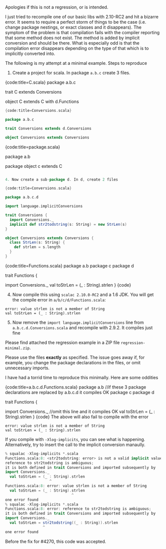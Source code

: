 Apologies if this is not a regression, or is intended.

I just tried to recompile one of our basic libs with 2.10-RC2 and hit a bizarre error. It seems to require a perfect storm of things to be the case (i.e. change package nestings, or exact classes and it disappears). The symptom of the problem is that compilation fails with the compiler reporting that some method does not exist. The method is added by implicit conversion and should be there. What is especially odd is that the compilation error disappears depending on the type of that which is to implicitly converted into.

The following is my attempt at a minimal example. Steps to reproduce

1. Create a project for scala. In package `a.b.c` create 3 files.

{code:title=C.scala}
package a.b.c

trait C extends Conversions

object C extends C with d.Functions
```scala
{code:title=Conversions.scala}

package a.b.c

trait Conversions extends d.Conversions

object Conversions extends Conversions
```

{code:title=package.scala}

package a.b

package object c extends C
```scala

4. Now create a sub-package d. In d, create 2 files

{code:title=Conversions.scala}

package a.b.c.d

import language.implicitConversions

trait Conversions {
  import Conversions._
  implicit def str2todstring(s: String) = new StrLen(s)
}

object Conversions extends Conversions {
  class StrLen(s: String) {
    def strlen = s.length
  }
}
```
{code:title=Functions.scala}
package a.b
package c
package d

trait Functions {

  import Conversions._
  val toStrLen = (_ : String).strlen
}
{code}

4. Now compile this using `scalac 2.10.0-RC2` and a 1.6 JDK. You will get the compile error in `a/b/c/d/Functions.scala`:

```
error: value strlen is not a member of String
val toStrLen = (_ : String).strlen
```
5. Now remove the `import language.implicitConversions` line from `a.b.c.d.Conversions.scala` and recompile with 2.9.2. It compiles just fine


Please find attached the regression example in a ZIP file `regression-minimal.zip`.

Please use the files **exactly** as specified. The issue goes away if, for example, you change the package declarations in the files, or omit unnecessary imports.

I have had a torrid time to reproduce this minimally. Here are some oddities

{code:title=a.b.c.d.Functions.scala}
package a.b //if these 3 package declarations are replaced by a.b.c.d it compiles OK
package c
package d

trait Functions {

  import Conversions._ //omit this line and it compiles OK
  val toStrLen = (_ : String).strlen
}
{code}
The above will also fail to compile with the error
```
error: value strlen is not a member of String
val toStrLen = (_ : String).strlen
```
If you compile with `-Xlog-implicits`, you can see what is happening. Alternatively, try to insert the call to the implicit conversion manaully.

```scala
% squalac -Xlog-implicits *.scala
Functions.scala:8: <str2todstring: error> is not a valid implicit value for String => ?{def strlen: ?} because:
reference to str2todstring is ambiguous;
it is both defined in trait Conversions and imported subsequently by 
import Conversions._
  val toStrLen = (_ : String).strlen
                    ^
Functions.scala:8: error: value strlen is not a member of String
  val toStrLen = (_ : String).strlen
                              ^
one error found
% squalac -Xlog-implicits *.scala
Functions.scala:8: error: reference to str2todstring is ambiguous;
it is both defined in trait Conversions and imported subsequently by 
import Conversions._
  val toStrLen = str2todstring((_ : String)).strlen
                 ^
one error found
```

Before the fix for #4270, this code was accepted.
